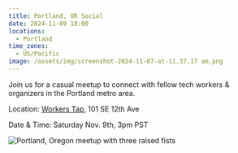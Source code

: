 ```yaml
---
title: Portland, OR Social
date: 2024-11-09 18:00
locations:
  - Portland
time_zones:
  - US/Pacific
image: /assets/img/screenshot-2024-11-07-at-11.37.17 am.png
---
```

Join us for a casual meetup to connect with fellow tech workers & organizers in the Portland metro area. 

Location: [Workers Tap](https://www.google.com/maps/place/Workers+Tap+%26+Cafe/@45.52207,-122.6564184,17z/data=!3m1!4b1!4m6!3m5!1s0x5495a133a31dd3d1:0xca7a71a5302e50c5!8m2!3d45.5220663!4d-122.6538435!16s%2Fg%2F11sffcp3sn?entry=ttu&g_ep=EgoyMDI0MTEwNS4wIKXMDSoASAFQAw%3D%3D), 101 SE 12th Ave

Date & Time: Saturday Nov. 9th, 3pm PST

![Portland, Oregon meetup with three raised fists](/assets/img/screenshot-2024-11-07-at-11.37.17 am.png)
